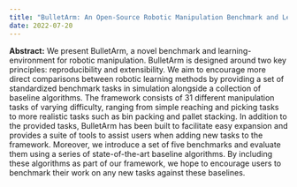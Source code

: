 ```yaml
---
title: "BulletArm: An Open-Source Robotic Manipulation Benchmark and Learning Framework"
date: 2022-07-20
---
```

**Abstract:** We present BulletArm, a novel benchmark and learning-environment for robotic manipulation.
BulletArm is designed around two key principles: reproducibility and extensibility. We aim to encourage 
more direct comparisons between robotic learning methods by providing a set of standardized benchmark 
tasks in simulation alongside a collection of baseline algorithms. The framework consists of 31 different 
manipulation tasks of varying difficulty, ranging from simple reaching and picking tasks to more realistic 
tasks such as bin packing and pallet stacking. In addition to the provided tasks, BulletArm has been built 
to facilitate easy expansion and provides a suite of tools to assist users when adding new tasks to the 
framework. Moreover, we introduce a set of five benchmarks and evaluate them using a series of state-of-the-art
baseline algorithms. By including these algorithms as part of our framework, we hope to encourage users to
benchmark their work on any new tasks against these baselines. 
